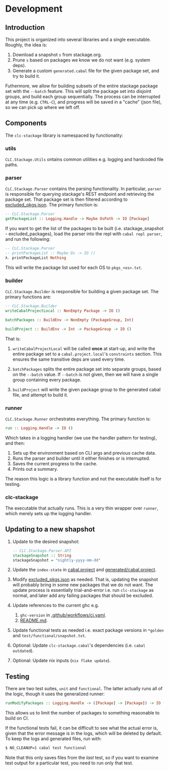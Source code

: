 # Development

## Introduction

This project is organized into several libraries and a single executable. Roughly, the idea is:

1. Download a snapshot `s` from stackage.org.
2. Prune `s` based on packages we know we do not want (e.g. system deps).
3. Generate a custom `generated.cabal` file for the given package set, and try to build it.

Futhermore, we allow for building subsets of the entire stackage package set with the `--batch` feature. This will split the package set into disjoint groups, and build each group sequentially. The process can be interrupted at any time (e.g. `CTRL-C`), and progress will be saved in a "cache" (json file), so we can pick up where we left off.

## Components

The `clc-stackage` library is namespaced by functionality:

### utils

`CLC.Stackage.Utils` ontains common utilities e.g. logging and hardcoded file paths.

### parser

`CLC.Stackage.Parser` contains the parsing functionality. In particular, `parser` is responsible for querying stackage's REST endpoint and retrieving the package set. That package set is then filtered according to [excluded_pkgs.json](excluded_pkgs.json). The primary function is:

```haskell
-- CLC.Stackage.Parser
getPackageList :: Logging.Handle -> Maybe OsPath -> IO [Package]
```

If you want to get the list of the packages to be built (i.e. stackage_snapshot - excluded_packages), load the parser into the repl with `cabal repl parser`, and run the following:

```haskell
-- CLC.Stackage.Parser
-- printPackageList :: Maybe Os -> IO ()
λ. printPackageList Nothing
```

This will write the package list used for each OS to `pkgs_<os>.txt`.

### builder

`CLC.Stackage.Builder` is responsible for building a given package set. The primary functions are:

```haskell
-- CLC.Stackage.Builder
writeCabalProjectLocal :: NonEmpty Package -> IO ()

batchPackages :: BuildEnv -> NonEmpty (PackageGroup, Int)

buildProject :: BuildEnv -> Int -> PackageGroup -> IO ()
```

That is:

1. `writeCabalProjectLocal` will be called **once** at start-up, and write the entire package set to a `cabal.project.local`'s `constraints` section. This ensures the same transitive deps are used every time.

2. `batchPackages` splits the entire package set into separate groups, based on the `--batch` value. If `--batch` is not given, then we will have a single group containing every package.

3. `buildProject` will write the given package group to the generated cabal file, and attempt to build it.

### runner

`CLC.Stackage.Runner` orchestrates everything. The primary function is:

```haskell
run :: Logging.Handle -> IO ()
```

Which takes in a logging handler (we use the handler pattern for testing), and then:

1. Sets up the environment based on CLI args and previous cache data.
2. Runs the parser and builder until it either finishes or is interrupted.
3. Saves the current progress to the cache.
4. Prints out a summary.

The reason this logic is a library function and not the executable itself is for testing.

### clc-stackage

The executable that actually runs. This is a very thin wrapper over `runner`, which merely sets up the logging handler.

## Updating to a new shapshot

1. Update to the desired snapshot:

    ```haskell
    -- CLC.Stackage.Parser.API
    stackageSnapshot :: String
    stackageSnapshot = "nightly-yyyy-mm-dd"
    ```

2. Update the `index-state` in [cabal.project](cabal.project) and [generated/cabal.project](generated/cabal.project).

3. Modify [excluded_pkgs.json](excluded_pkgs.json) as needed. That is, updating the snapshot will probably bring in some new packages that we do not want. The update process is essentially trial-and-error i.e. run `clc-stackage` as normal, and later add any failing packages that should be excluded.

4. Update references to the current ghc e.g.

    1. `ghc-version` in [.github/workflows/ci.yaml](.github/workflows/ci.yaml).
    2. [README.md](README.md).

5. Update functional tests as needed i.e. exact package versions in `*golden` and `test/functional/snapshot.txt`.

6. Optional: Update `clc-stackage.cabal`'s dependencies (i.e. `cabal outdated`).

7. Optional: Update nix inputs (`nix flake update`).

## Testing

There are two test suites, `unit` and `functional`. The latter actually runs all of the logic, though it uses the generalized runner:

```haskell
runModifyPackages :: Logging.Handle -> ([Package] -> [Package]) -> IO ()
```

This allows us to limit the number of packages to something reasonable to build on CI.

If the functional tests fail, it can be difficult to see what the actual error is, given that the error message is in the logs, which will be deleted by default. To keep the logs and generated files, run with:

```sh
$ NO_CLEANUP=1 cabal test functional
```

Note that this only saves files from the _last_ test, so if you want to examine test output for a particular test, you need to run only that test.
